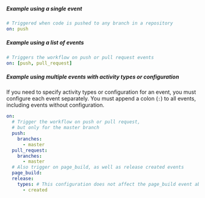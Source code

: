 ##### **Example using a single event**

```yaml
# Triggered when code is pushed to any branch in a repository
on: push
```

##### **Example using a list of events**

```yaml
# Triggers the workflow on push or pull request events
on: [push, pull_request]
```

##### **Example using multiple events with activity types or configuration**

If you need to specify activity types or configuration for an event, you must configure each event separately. You must append a colon (`:`) to all events, including events without configuration.

```yaml
on:
  # Trigger the workflow on push or pull request,
  # but only for the master branch
  push:
    branches:
      - master
  pull_request:
    branches:
      - master
  # Also trigger on page_build, as well as release created events
  page_build:
  release:
    types: # This configuration does not affect the page_build event above
      - created
```
